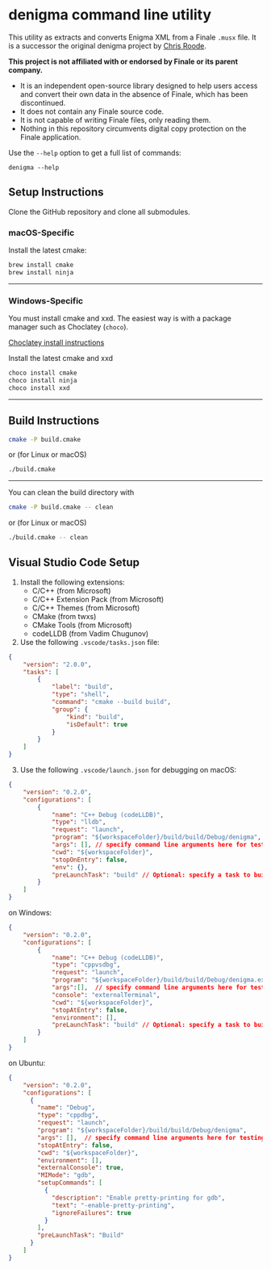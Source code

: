 # denigma command line utility

This utility as extracts and converts Enigma XML from a Finale `.musx` file. It is a successor the original denigma project by [Chris Roode](https://github.com/chrisroode).

**This project is not affiliated with or endorsed by Finale or its parent company.**

- It is an independent open-source library designed to help users access and convert their own data in the absence of Finale, which has been discontinued.
- It does not contain any Finale source code.
- It is not capable of writing Finale files, only reading them.
- Nothing in this repository circumvents digital copy protection on the Finale application.

Use the `--help` option to get a full list of commands:

```
denigma --help
```

## Setup Instructions

Clone the GitHub repository and clone all submodules.

### macOS-Specific

Install the latest cmake:

```bash
brew install cmake
brew install ninja
```

---

### Windows-Specific

You must install cmake and xxd. The easiest way is with a package manager such as Choclatey (`choco`).

[Choclatey install instructions](https://chocolatey.org/install)

Install the latest cmake and xxd

```bat
choco install cmake
choco install ninja
choco install xxd
```
---

## Build Instructions


```bash
cmake -P build.cmake
```

or (for Linux or macOS)

```bash
./build.cmake
```
---

You can clean the build directory with

```bash
cmake -P build.cmake -- clean
```

or (for Linux or macOS)

```bash
./build.cmake -- clean
```

## Visual Studio Code Setup

1. Install the following extensions:
   - C/C++ (from Microsoft)
   - C/C++ Extension Pack (from Microsoft)
   - C/C++ Themes (from Microsoft)
   - CMake (from twxs)
   - CMake Tools (from Microsoft)
   - codeLLDB (from Vadim Chugunov)
2. Use the following `.vscode/tasks.json` file:

```json
{
    "version": "2.0.0",
    "tasks": [
        {
            "label": "build",
            "type": "shell",
            "command": "cmake --build build",
            "group": {
                "kind": "build",
                "isDefault": true
            }
        }
    ]
}
```

3. Use the following `.vscode/launch.json` for debugging on macOS:

```json
{
    "version": "0.2.0",
    "configurations": [
        {
            "name": "C++ Debug (codeLLDB)",
            "type": "lldb",
            "request": "launch",
            "program": "${workspaceFolder}/build/build/Debug/denigma",
            "args": [], // specify command line arguments here for testing
            "cwd": "${workspaceFolder}",
            "stopOnEntry": false,
            "env": {},
            "preLaunchTask": "build" // Optional: specify a task to build your program before debugging
        }
    ]
}
```

on Windows:

```json
{
    "version": "0.2.0",
    "configurations": [
        {
            "name": "C++ Debug (codeLLDB)",
            "type": "cppvsdbg",
            "request": "launch",
            "program": "${workspaceFolder}/build/build/Debug/denigma.exe",
            "args":[],  // specify command line arguments here for testing
            "console": "externalTerminal",
            "cwd": "${workspaceFolder}",
            "stopAtEntry": false,
            "environment": [],
            "preLaunchTask": "build" // Optional: specify a task to build your program before debugging
        }
    ]
}
```

on Ubuntu:

```json
{
    "version": "0.2.0",
    "configurations": [
      {
        "name": "Debug",
        "type": "cppdbg",
        "request": "launch",
        "program": "${workspaceFolder}/build/build/Debug/denigma",
        "args": [],  // specify command line arguments here for testing
        "stopAtEntry": false,
        "cwd": "${workspaceFolder}",
        "environment": [],
        "externalConsole": true,
        "MIMode": "gdb",
        "setupCommands": [
          {
            "description": "Enable pretty-printing for gdb",
            "text": "-enable-pretty-printing",
            "ignoreFailures": true
          }
        ],
        "preLaunchTask": "Build"
      }
    ]
}
```
